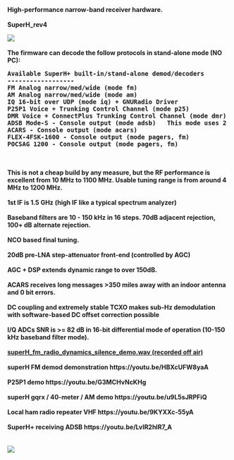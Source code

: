 <html>
<b>High-performance narrow-band receiver hardware.
<BR>
<BR><B>SuperH_rev4
<BR>
<p>
<img src="https://github.com/tvelliott/superH_rev4/blob/master/superH_rev4_pcb.png">
<BR>
<BR>
The firmware can decode the follow protocols in stand-alone mode (NO PC):
<PRE>
Available SuperH+ built-in/stand-alone demod/decoders
------------------
FM Analog narrow/med/wide (mode fm)
AM Analog narrow/med/wide (mode am)
IQ 16-bit over UDP (mode iq) + GNURadio Driver
P25P1 Voice + Trunking Control Channel (mode p25)
DMR Voice + ConnectPlus Trunking Control Channel (mode dmr)
ADSB Mode-S - Console output (mode adsb)   This mode uses 2 separate ADCs in single ended mode with 2 Msps / 8-bit.
ACARS - Console output (mode acars)
FLEX-4FSK-1600 - Console output (mode pagers, fm)
POCSAG 1200 - Console output (mode pagers, fm)
</PRE>
<BR>
<BR>
This is not a cheap build by any measure, but the RF performance is excellent from 10 MHz to 1100 MHz.  Usable tuning range is from around 4 MHz to 1200 MHz.
<BR><BR>
1st IF is 1.5 GHz  (high IF like a typical spectrum analyzer)
<BR><BR>
Baseband filters are 10 - 150 kHz in 16 steps.  70dB adjacent rejection,  100+ dB alternate rejection.
<BR><BR>NCO based final tuning.
<BR><BR>20dB pre-LNA step-attenuator front-end (controlled by AGC)
<BR><BR>AGC + DSP extends dynamic range to over 150dB.
<BR><BR>ACARS receives long messages >350 miles away with an indoor antenna and 0 bit errors.
<BR><BR>DC coupling and extremely stable TCXO makes sub-Hz demodulation with software-based DC offset correction possible
<BR><BR>I/Q ADCs SNR is >= 82 dB in 16-bit differential mode of operation (10-150 kHz baseband filter mode).   

<BR>
<BR>
<a href="https://github.com/tvelliott/superH_rev4/blob/master/audio_samples/superH_fm_radio_dynamics_silence_demo.wav">superH_fm_radio_dynamics_silence_demo.wav (recorded off air)</a>
<BR>
<BR>
superH FM demod demonstration   
https://youtu.be/HBXcUFW8yaA  
<BR><BR>
P25P1 demo
https://youtu.be/G3MCHvNcKHg
<BR><BR>
superH gqrx / 40-meter / AM demo
https://youtu.be/u9L5sJRPFiQ
<BR><BR>
Local ham radio repeater VHF
https://youtu.be/9KYXXc-55yA
<BR><BR>
SuperH+ receiving ADSB
https://youtu.be/LvIR2hlR7_A
<BR><BR>
<BR>
<img src="https://github.com/tvelliott/superH_rev4/blob/master/superH_rev4_pcb_final_assembly_small.png">
<BR>
</html>
